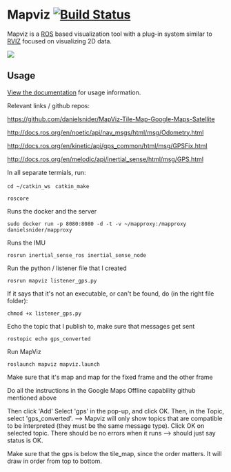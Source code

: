 Mapviz [![Build Status](https://travis-ci.org/swri-robotics/mapviz.svg?branch=master)](https://travis-ci.org/swri-robotics/mapviz)
======

Mapviz is a [ROS](http://www.ros.org/) based visualization tool with a plug-in system similar to [RVIZ](http://wiki.ros.org/rviz) focused on visualizing 2D data.

![](https://github.com/swri-robotics/mapviz/wiki/mapviz.png)

Usage
-----

[View the documentation](https://swri-robotics.github.io/mapviz/) for usage information.

Relevant links / github repos: 

https://github.com/danielsnider/MapViz-Tile-Map-Google-Maps-Satellite

http://docs.ros.org/en/noetic/api/nav_msgs/html/msg/Odometry.html

http://docs.ros.org/en/kinetic/api/gps_common/html/msg/GPSFix.html

http://docs.ros.org/en/melodic/api/inertial_sense/html/msg/GPS.html


In all separate termials, run:

`cd ~/catkin_ws`
`
catkin_make`

`roscore`

Runs the docker and the server

`sudo docker run -p 8080:8080 -d -t -v ~/mapproxy:/mapproxy danielsnider/mapproxy`

Runs the IMU

`rosrun inertial_sense_ros inertial_sense_node`

Run the python / listener file that I created

`rosrun mapviz listener_gps.py`

If it says that it's not an executable, or can't be found, do (in the right file folder):

`chmod +x listener_gps.py`

Echo the topic that I publish to, make sure that messages get sent

`rostopic echo gps_converted`

Run MapViz

`roslaunch mapviz mapviz.launch`

Make sure that it's map and map for the fixed frame and the other frame

Do all the instructions in the Google Maps Offline capability github mentioned above

Then click 'Add'
Select 'gps' in the pop-up, and click OK.
Then, in the Topic, select 'gps_converted'.
--> Mapviz will only show topics that are compatible to be interpreted (they must be the same message type).
Click OK on selected topic.
There should be no errors when it runs --> should just say status is OK.

Make sure that the gps is below the tile_map, since the order matters. It will draw in order from top to bottom.

